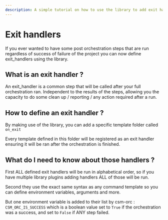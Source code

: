 ```yaml
---
description: A simple tutorial on how to use the library to add exit handlers 
---
```


# Exit handlers

If you ever wanted to have some post orchestration steps that are run regardless of success of failure of the project
you can now define exit_handlers using the library.

## What is an exit handler ?

An exit_handler is a common step that will be called after your full orchestration ran. Independent to the results of
the steps, allowing you the capacity to do some clean up / reporting / any action required after a run.

## How to define an exit handler ?

By making use of the library, you can add a specific template folder called `on_exit`

Every template defined in this folder will be registered as an exit handler ensuring it will be ran after the
orchestration is finished.

## What do I need to know about those handlers ?

First ALL defined exit handlers will be run in alphabetical order, so if you have multiple library plugins adding
handlers ALL of those will be run.

Second they use the exact same syntax as any command template so you can define environment variables, arguments and
more.

But one environment variable is added to their list by csm-orc : `CSM_ORC_IS_SUCCESS` which is a boolean value set to
`True` if the orchestration was a success, and set to `False` if ANY step failed.
